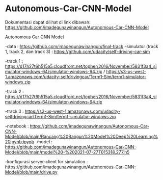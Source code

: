 # Autonomous-Car-CNN-Model
Dokumentasi dapat dilihat di link dibawah:
https://github.com/imadegunawinangun/Autonomous-Car-CNN-Model

Autonomous Car CNN Model

-data : https://github.com/imadegunawinangun/final-track
-simulator (track 1, track 2, dan track 3) : https://github.com/udacity/self-driving-car-sim

-track 1 : https://d17h27t6h515a5.cloudfront.net/topher/2016/November/5831f3a4_simulator-windows-64/simulator-windows-64.zip / https://s3-us-west-1.amazonaws.com/udacity-selfdrivingcar/Term1-Sim/term1-simulator-windows.zip

-track 2 : https://d17h27t6h515a5.cloudfront.net/topher/2016/November/5831f3a4_simulator-windows-64/simulator-windows-64.zip

-track 3 : https://s3-us-west-1.amazonaws.com/udacity-selfdrivingcar/Term1-Sim/term1-simulator-windows.zip

-notebook : https://github.com/imadegunawinangun/Autonomous-Car-CNN-Model/blob/main/Rancang%20Bangun%20Model%20Deep%20Learning%20ipynb.ipynb
-model : https://github.com/imadegunawinangun/Autonomous-Car-CNN-Model/blob/main/model%20-%202021-07-27T015318.277.h5

-konfigurasi server-client for simulation : https://github.com/imadegunawinangun/Autonomous-Car-CNN-Model/blob/main/drive.py

